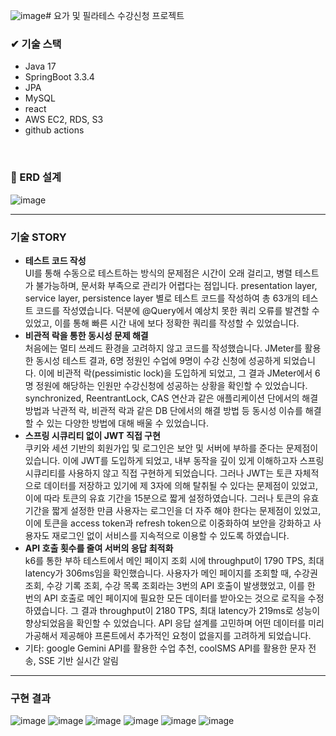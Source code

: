 ![image](https://github.com/user-attachments/assets/10286fff-d3a0-4b3a-8791-6fa36b68bafe)# 요가 및 필라테스 수강신청 프로젝트

### ✔ 기술 스택
- Java 17
- SpringBoot 3.3.4
- JPA
- MySQL
- react
- AWS EC2, RDS, S3
- github actions
<br>

### 🔧 ERD 설계
![image](https://github.com/user-attachments/assets/3471256e-bdfd-4bad-b1d4-41651349690f)
<hr>

### 기술 STORY
* <b>테스트 코드 작성</b><br>
UI를 통해 수동으로 테스트하는 방식의 문제점은 시간이 오래 걸리고, 병렬 테스트가 불가능하며, 문서화 부족으로 관리가 어렵다는 점입니다.
presentation layer, service layer, persistence layer 별로 테스트 코드를 작성하여 총 63개의 테스트 코드를 작성였습니다.
덕분에 @Query에서 예상치 못한 쿼리 오류를 발견할 수 있었고, 이를 통해 빠른 시간 내에 보다 정확한 쿼리를 작성할 수 있었습니다.
* <b>비관적 락을 통한 동시성 문제 해결</b><br>
처음에는 멀티 쓰레드 환경을 고려하지 않고 코드를 작성했습니다.
JMeter를 활용한 동시성 테스트 결과, 6명 정원인 수업에 9명이 수강 신청에 성공하게 되었습니다.
이에 비관적 락(pessimistic lock)을 도입하게 되었고, 그 결과 JMeter에서 6명 정원에 해당하는 인원만 수강신청에 성공하는 상황을 확인할 수 있었습니다.
synchronized, ReentrantLock, CAS 연산과 같은 애플리케이션 단에서의 해결 방법과 낙관적 락, 비관적 락과 같은 DB 단에서의 해결 방법 등 동시성 이슈를 해결할 수 있는 다양한 방법에 대해 배울 수 있었습니다.
* <b>스프링 시큐리티 없이 JWT 직접 구현</b><br>
쿠키와 세션 기반의 회원가입 및 로그인은 보안 및 서버에 부하를 준다는 문제점이 있습니다.
 이에 JWT를 도입하게 되었고, 내부 동작을 깊이 있게 이해하고자 스프링 시큐리티를 사용하지 않고 직접 구현하게 되었습니다.
그러나 JWT는 토큰 자체적으로 데이터를 저장하고 있기에 제 3자에 의해 탈취될 수 있다는 문제점이 있었고, 이에 따라 토큰의 유효 기간을 15분으로 짧게 설정하였습니다.
그러나 토큰의 유효 기간을 짧게 설정한 만큼 사용자는 로그인을 더 자주 해야 한다는 문제점이 있었고, 이에 토큰을 access token과 refresh token으로 이중화하여 보안을 강화하고 사용자도 재로그인 없이 서비스를 지속적으로 이용할 수 있도록 하였습니다.
* <b>API 호출 횟수를 줄여 서버의 응답 최적화</b><br>
k6를 통한 부하 테스트에서 메인 페이지 조회 시에 throughput이 1790 TPS, 최대 latency가 306ms임을 확인했습니다.
사용자가 메인 페이지를 조회할 때, 수강권 조회, 수강 기록 조회, 수강 목록 조회라는 3번의 API 호출이 발생했었고, 이를 한 번의 API 호출로 메인 페이지에 필요한 모든 데이터를 받아오는 것으로 로직을 수정하였습니다.
그 결과 throughput이 2180 TPS, 최대 latency가 219ms로 성능이 향상되었음을 확인할 수 있었습니다.
API 응답 설계를 고민하며 어떤 데이터를 미리 가공해서 제공해야 프론트에서 추가적인 요청이 없을지를 고려하게 되었습니다.
* 기타: google Gemini API를 활용한 수업 추천, coolSMS API를 활용한 문자 전송, SSE 기반 실시간 알림
<hr>

### 구현 결과
![image](https://github.com/user-attachments/assets/092e7656-a421-44cc-861f-6a9dbed86093)
![image](https://github.com/user-attachments/assets/3517c969-8a01-491d-8703-a54f380c5efa)
![image](https://github.com/user-attachments/assets/a2a10a0a-638b-414e-ae70-dcc641422252)
![image](https://github.com/user-attachments/assets/86ff5d3b-4c99-4877-bacc-9fe0bedac7be)
![image](https://github.com/user-attachments/assets/c90dcde7-7131-4163-813a-d554d4267e44)
![image](https://github.com/user-attachments/assets/435d0d2a-6d46-4b4d-9f00-01c2ab8b60cb)
